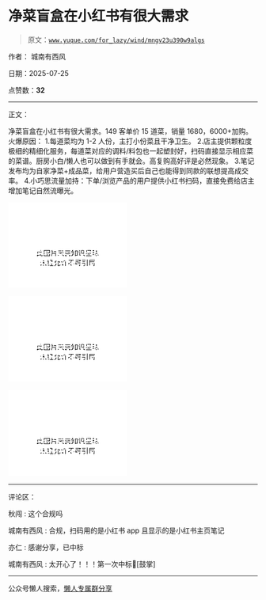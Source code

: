# 净菜盲盒在小红书有很大需求

> 原文：[`www.yuque.com/for_lazy/wind/mngv23u390w9algs`](https://www.yuque.com/for_lazy/wind/mngv23u390w9algs)

作者： 城南有西风

日期：2025-07-25

点赞数：**32**

* * *

正文：

净菜盲盒在小红书有很大需求。149 客单价 15 道菜，销量 1680，6000+加购。 火爆原因： 1.每道菜均为 1-2 人份，主打小份菜且干净卫生。
2.店主提供颗粒度极细的精细化服务，每道菜对应的调料/料包也一起塑封好，扫码直接显示相应菜的菜谱。厨房小白/懒人也可以做到有手就会。高复购高好评是必然现象。
3.笔记发布均为自家净菜+成品菜，给用户营造买后自己也能得到同款的联想提高成交率。
4.小巧思流量加持：下单/浏览产品的用户提供小红书扫码，直接免费给店主增加笔记自然流曝光。

![](img/2582469fc21a674faaaee481d6da5560.png "None")

![](img/cfac8fe46007cbfbe0884e2f47b22987.png "None")

![](img/6640a44c72d1f7243c5a9b4134dc1118.png "None")

* * *

评论区：

秋闯 : 这个合规吗

城南有西风 : 合规，扫码用的是小红书 app 且显示的是小红书主页笔记

亦仁 : 感谢分享，已中标

城南有西风 : 太开心了！！！第一次中标👏[鼓掌]

* * *

公众号懒人搜索，[懒人专属群分享](https://lazybook.fun/#/blog/group)